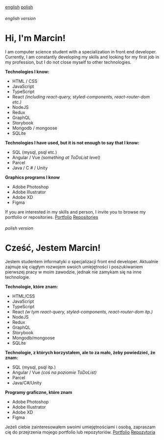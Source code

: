 [english](#user-content-english-version)
[polish](#user-content-polish-version)
###### english version
# Hi, I'm Marcin!
I am computer science student with a specialization in front end developer. Currently, I am constantly developing my skills and looking for my first job in my profession, but I do not close myself to other technologies.

**Technologies I know:**
- HTML / CSS
- JavaScript
- TypeScript
- React *(including react-query, styled-components, react-router-dom etc.)*
- NodeJS
- Redux
- GraphQL
- Storybook
- Mongodb / mongoose
- SQLite

**Technologies I have used, but it is not enough to say that I know:**
- SQL (mysql, psql etc.)
- Angular / Vue *(something at ToDoList level)*
- Parcel
- Java / C # / Unity

**Graphics programs I know**
- Adobe Photoshop
- Adobe Illustrator
- Adobe XD
- Figma

If you are interested in my skills and person, I invite you to browse my portfolio or repositories.
[Portfolio](https://marcin-czaniecki.netlify.app)
[Repositories](https://github.com/janossik?tab=repositories)

###### polish version
# Cześć, Jestem Marcin!
Jestem studentem informatyki o specjalizacji front end developer. Aktualnie zajmuje się ciągłym rozwojem swoich umiejętności i poszukiwaniem pierwszej pracy w moim zawodzie, jednak nie zamykam się na inne technologie.

**Technologie, które znam:**
- HTML/CSS
- JavaScript
- TypeScript
- React *(w tym react-query, styled-components, react-router-dom itp.)*
- NodeJS
- Redux
- GraphQL
- Storybook
- Mongodb/mongoose
- SQLite

**Technologie, z których korzystałem, ale to za mało, żeby powiedzieć, że znam:**
- SQL (mysql, psql itp.)
- Angular / Vue *(coś na poziomie ToDoList)*
- Parcel
- Java/C#/Unity

**Programy graficzne, które znam**
- Adobe Photoshop
- Adobe Illustrator
- Adobe XD
- Figma

Jeżeli ciebie zainteresowałem swoimi umiejętnościami i osobą, zapraszam cię do przejrzenia mojego portfolio lub repozytoriów.
[Portfolio](https://marcin-czaniecki.netlify.app)
[Repozytoria](https://github.com/janossik?tab=repositories)

<!--
**janossik/janossik** is a ✨ _special_ ✨ repository because its `README.md` (this file) appears on your GitHub profile.

Here are some ideas to get you started:

- 🔭 I’m currently working on ...
- 🌱 I’m currently learning ...
- 👯 I’m looking to collaborate on ...
- 🤔 I’m looking for help with ...
- 💬 Ask me about ...
- 📫 How to reach me: ...
- 😄 Pronouns: ...
- ⚡ Fun fact: ...
-->
